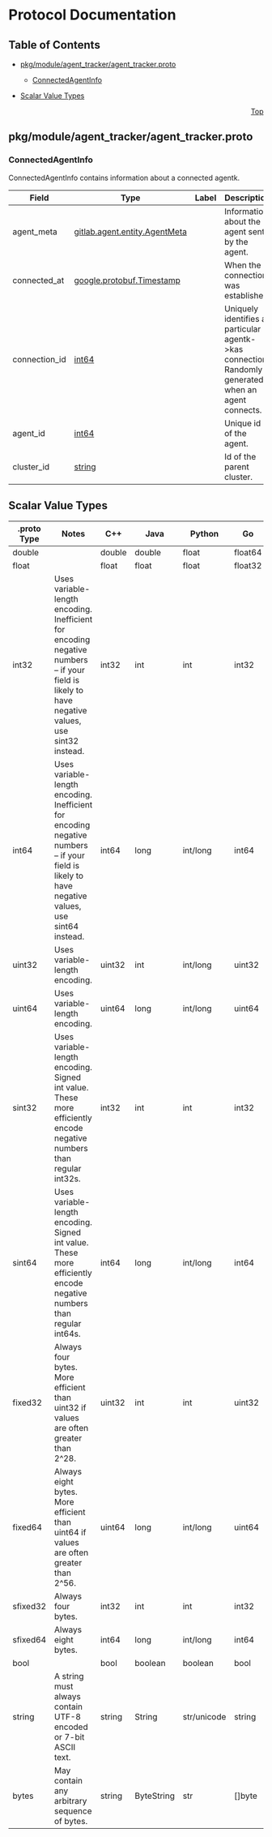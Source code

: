 # Protocol Documentation
<a name="top"></a>

## Table of Contents

- [pkg/module/agent_tracker/agent_tracker.proto](#pkg_module_agent_tracker_agent_tracker-proto)
    - [ConnectedAgentInfo](#gitlab-agent-agent_tracker-ConnectedAgentInfo)
  
- [Scalar Value Types](#scalar-value-types)



<a name="pkg_module_agent_tracker_agent_tracker-proto"></a>
<p align="right"><a href="#top">Top</a></p>

## pkg/module/agent_tracker/agent_tracker.proto



<a name="gitlab-agent-agent_tracker-ConnectedAgentInfo"></a>

### ConnectedAgentInfo
ConnectedAgentInfo contains information about a connected agentk.


| Field | Type | Label | Description |
| ----- | ---- | ----- | ----------- |
| agent_meta | [gitlab.agent.entity.AgentMeta](#gitlab-agent-entity-AgentMeta) |  | Information about the agent sent by the agent. |
| connected_at | [google.protobuf.Timestamp](#google-protobuf-Timestamp) |  | When the connection was established. |
| connection_id | [int64](#int64) |  | Uniquely identifies a particular agentk-&gt;kas connection. Randomly generated when an agent connects. |
| agent_id | [int64](#int64) |  | Unique id of the agent. |
| cluster_id | [string](#string) |  | Id of the parent cluster. |





 

 

 

 



## Scalar Value Types

| .proto Type | Notes | C++ | Java | Python | Go | C# | PHP | Ruby |
| ----------- | ----- | --- | ---- | ------ | -- | -- | --- | ---- |
| <a name="double" /> double |  | double | double | float | float64 | double | float | Float |
| <a name="float" /> float |  | float | float | float | float32 | float | float | Float |
| <a name="int32" /> int32 | Uses variable-length encoding. Inefficient for encoding negative numbers – if your field is likely to have negative values, use sint32 instead. | int32 | int | int | int32 | int | integer | Bignum or Fixnum (as required) |
| <a name="int64" /> int64 | Uses variable-length encoding. Inefficient for encoding negative numbers – if your field is likely to have negative values, use sint64 instead. | int64 | long | int/long | int64 | long | integer/string | Bignum |
| <a name="uint32" /> uint32 | Uses variable-length encoding. | uint32 | int | int/long | uint32 | uint | integer | Bignum or Fixnum (as required) |
| <a name="uint64" /> uint64 | Uses variable-length encoding. | uint64 | long | int/long | uint64 | ulong | integer/string | Bignum or Fixnum (as required) |
| <a name="sint32" /> sint32 | Uses variable-length encoding. Signed int value. These more efficiently encode negative numbers than regular int32s. | int32 | int | int | int32 | int | integer | Bignum or Fixnum (as required) |
| <a name="sint64" /> sint64 | Uses variable-length encoding. Signed int value. These more efficiently encode negative numbers than regular int64s. | int64 | long | int/long | int64 | long | integer/string | Bignum |
| <a name="fixed32" /> fixed32 | Always four bytes. More efficient than uint32 if values are often greater than 2^28. | uint32 | int | int | uint32 | uint | integer | Bignum or Fixnum (as required) |
| <a name="fixed64" /> fixed64 | Always eight bytes. More efficient than uint64 if values are often greater than 2^56. | uint64 | long | int/long | uint64 | ulong | integer/string | Bignum |
| <a name="sfixed32" /> sfixed32 | Always four bytes. | int32 | int | int | int32 | int | integer | Bignum or Fixnum (as required) |
| <a name="sfixed64" /> sfixed64 | Always eight bytes. | int64 | long | int/long | int64 | long | integer/string | Bignum |
| <a name="bool" /> bool |  | bool | boolean | boolean | bool | bool | boolean | TrueClass/FalseClass |
| <a name="string" /> string | A string must always contain UTF-8 encoded or 7-bit ASCII text. | string | String | str/unicode | string | string | string | String (UTF-8) |
| <a name="bytes" /> bytes | May contain any arbitrary sequence of bytes. | string | ByteString | str | []byte | ByteString | string | String (ASCII-8BIT) |

